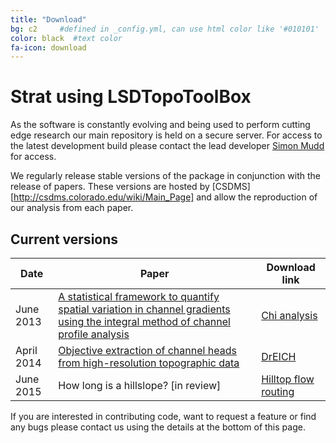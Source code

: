 ```yaml
---
title: "Download"
bg: c2     #defined in _config.yml, can use html color like '#010101'
color: black  #text color
fa-icon: download
---
```


# Strat using LSDTopoToolBox

As the software is constantly evolving and being used to perform cutting edge research
our main repository is held on a secure server. For access to the latest development
build please contact the lead developer [Simon Mudd](smudd@staffmail.ed.ac.uk) for access. 

We regularly release stable versions of the package in conjunction with the release of
papers. These versions are hosted by [CSDMS][http://csdms.colorado.edu/wiki/Main_Page] and
allow the reproduction of our analysis from each paper.

## Current versions

Date | Paper | Download link
-----|-------|---------------
June 2013 | [A statistical framework to quantify spatial variation in channel gradients using the integral method of channel profile analysis](http://onlinelibrary.wiley.com/doi/10.1002/2013JF002981/full) |[Chi analysis](http://csdms.colorado.edu/wiki/Model:Chi_analysis_tools)
April 2014 | [Objective extraction of channel heads from high-resolution topographic data](http://onlinelibrary.wiley.com/doi/10.1002/2013WR015167/full) |[DrEICH](http://csdms.colorado.edu/wiki/Model:Chi_analysis_tools)
June 2015 | How long is a hillslope? [in review] | [Hilltop flow routing](http://csdms.colorado.edu/wiki/Model:Hilltop_flow_routing)


If you are interested in contributing code, want to request a feature or find any bugs
please contact us using the details at the bottom of this page.
 


